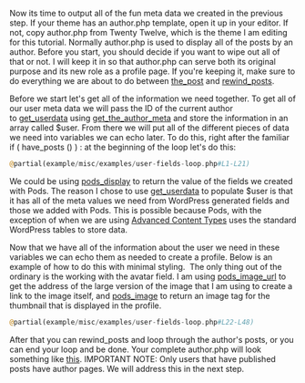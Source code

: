 <script>
{
    "title": "Step 4: Using Author.php To Show Custom Fields",
    "excerpt": "Now its time to display these fields in the front-end. In this step we will add to, or create the author.php template so it shows information about the author and their posts.",
    "menu_order": "3",
    "author": "josh412",
    "termSlugs": {
        "tutorial_type": [
            "beginner","adding-custom-fields","extending-existing-content-types","using-pods-in-themes"
        ]
    },
    "customFields": [
        {"key":"_yoast_wpseo_title", "value": "Using Author.php To Show Custom Fields - Pods Framework"},
        {"key":"_yoast_wpseo_metadesc", "value": "Showing fields from an extended users Pod in a theme's author.php template. Part of a series on creating a user directory."}
    ]
}
</script>
Now its time to output all of the fun meta data we created in the previous step. If your theme has an author.php template, open it up in your editor. If not, copy author.php from Twenty Twelve, which is the theme I am editing for this tutorial. Normally author.php is used to display all of the posts by an author. Before you start, you should decide if you want to wipe out all of that or not. I will keep it in so that author.php can serve both its original purpose and its new role as a profile page. If you're keeping it, make sure to do everything we are about to do between <a title="WordPress Codex: the_post" href="http://codex.wordpress.org/Function_Reference/the_post" target="_blank">the_post</a> and <a title="WordPress Codex: rewind_posts" href="http://codex.wordpress.org/Function_Reference/rewind_posts" target="_blank">rewind_posts</a>.

Before we start let's get all of the information we need together. To get all of our user meta data we will pass the ID of the current author to <a title="WordPress Codex:  get_userdata" href="http://codex.wordpress.org/Function_Reference/get_userdata" target="_blank">get_userdata</a> using <a title="WordPress Codex: get_the_author_meta" href="http://codex.wordpress.org/Function_Reference/get_the_author_meta" target="_blank">get_the_author_meta</a> and store the information in an array called $user. From there we will put all of the different pieces of data we need into variables we can echo later. To do this, right after the familiar if ( have_posts () ) : at the beginning of the loop let's do this:

```php
@partial(example/misc/examples/user-fields-loop.php#L1-L21)
```

We could be using <a title="Pods Code Refence: pods_display" href="http://pods.io/docs/code/pods/display/" target="_blank">pods_display</a> to return the value of the fields we created with Pods. The reason I chose to use <a title="WordPress Codex: get_userdata" href="http://codex.wordpress.org/Function_Reference/get_userdata" target="_blank">get_userdata</a> to populate $user is that it has all of the meta values we need from WordPress generated fields and those we added with Pods. This is possible because Pods, with the exception of when we are using <a title="Advanced Content Types" href="http://pods.io/docs/learn/what-are-advanced-content-types/" target="_blank">Advanced Content Types</a> uses the standard WordPress tables to store data.

Now that we have all of the information about the user we need in these variables we can echo them as needed to create a profile. Below is an example of how to do this with minimal styling.  The only thing out of the ordinary is the working with the avatar field. I am using <a title="Pods Code Reference: pods_image_url" href="http://pods.io/docs/code/field-functions/pods-image-url/" target="_blank">pods_image_url</a> to get the address of the large version of the image that I am using to create a link to the image itself, and <a title="Pods Code Reference: pods_image" href="http://pods.io/docs/code/field-functions/pods-image/" target="_blank">pods_image</a> to return an image tag for the thumbnail that is displayed in the profile.

```php
@partial(example/misc/examples/user-fields-loop.php#L22-L48)
```

After that you can rewind_posts and loop through the author's posts, or you can end your loop and be done. Your complete author.php will look something like <a title="complete code for author.php template" href="https://gist.github.com/Shelob9/6504376/raw/becacfc5de3662bb04fbbc0fd4212f7a19a887ee/03.author.php" target="_blank">this</a>. IMPORTANT NOTE: Only users that have published posts have author pages. We will address this in the next step.
